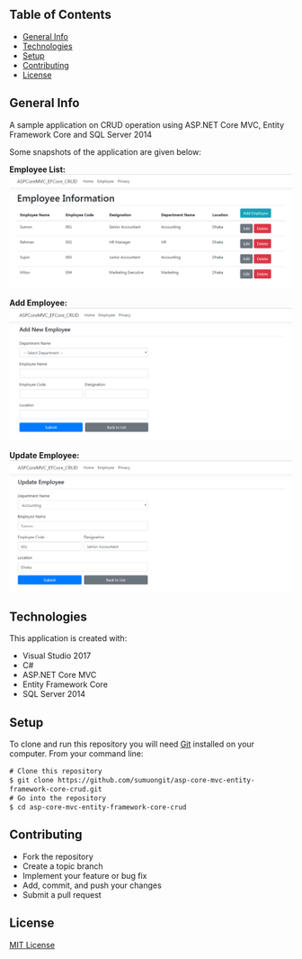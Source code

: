 ## Table of Contents
* [General Info](#general-info)
* [Technologies](#technologies)
* [Setup](#setup)
* [Contributing](#contributing)
* [License](#license)

## General Info
A sample application on CRUD operation using ASP.NET Core MVC, Entity Framework Core and SQL Server 2014

Some snapshots of the application are given below:

**Employee List:**<br/>
![Employee Information](https://github.com/sumuongit/asp-core-mvc-entity-framework-core-crud/blob/master/ASPCoreMVC_EFCore_CRUD/wwwroot/image/employee_info.png)

**Add Employee:**<br/>
![Add Employee](https://github.com/sumuongit/asp-core-mvc-entity-framework-core-crud/blob/master/ASPCoreMVC_EFCore_CRUD/wwwroot/image/add_employee.png)

**Update Employee:**<br/>
![Update Employee](https://github.com/sumuongit/asp-core-mvc-entity-framework-core-crud/blob/master/ASPCoreMVC_EFCore_CRUD/wwwroot/image/update_employee.png)

## Technologies
This application is created with:
* Visual Studio 2017
* C# 
* ASP.NET Core MVC
* Entity Framework Core
* SQL Server 2014
	
## Setup
To clone and run this repository you will need [Git](https://git-scm.com/) installed on your computer. From your command line:

```
# Clone this repository
$ git clone https://github.com/sumuongit/asp-core-mvc-entity-framework-core-crud.git
# Go into the repository
$ cd asp-core-mvc-entity-framework-core-crud
```

## Contributing
* Fork the repository
* Create a topic branch
* Implement your feature or bug fix
* Add, commit, and push your changes
* Submit a pull request

## License
[MIT License](https://github.com/sumuongit/asp-core-mvc-entity-framework-core-crud/blob/master/LICENSE)
